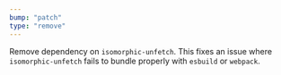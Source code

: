 ```yaml
---
bump: "patch"
type: "remove"
---
```


Remove dependency on `isomorphic-unfetch`. This fixes an issue where
`isomorphic-unfetch` fails to bundle properly with `esbuild` or `webpack`.
